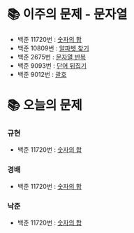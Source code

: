 # 📚 이주의 문제 - 문자열
- 백준 11720번 : [숫자의 합](https://www.acmicpc.net/problem/11720)
- 백준 10809번 : [알파벳 찾기](https://www.acmicpc.net/problem/10809)
- 백준 2675번 : [문자열 반복](https://www.acmicpc.net/problem/2675)
- 백준 9093번 : [단어 뒤집기](https://www.acmicpc.net/problem/9093)
- 백준 9012번 : [괄호](https://www.acmicpc.net/problem/9012)

# 📚 오늘의 문제
### 규현
- 백준 11720번 : [숫자의 합](https://www.acmicpc.net/problem/11720)
### 경배
- 백준 11720번 : [숫자의 합](https://www.acmicpc.net/problem/11720)
### 낙준
- 백준 11720번 : [숫자의 합](https://www.acmicpc.net/problem/11720)

